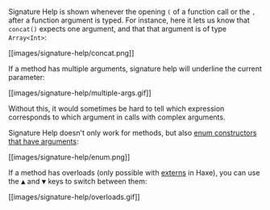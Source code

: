 Signature Help is shown whenever the opening `(` of a function call or the `,` after a function argument is typed. For instance, here it lets us know that `concat()` expects one argument, and that that argument is of type `Array<Int>`:

[[images/signature-help/concat.png]]

If a method has multiple arguments, signature help will underline the current parameter:

[[images/signature-help/multiple-args.gif]]

Without this, it would sometimes be hard to tell which expression corresponds to which argument in calls with complex arguments.

Signature Help doesn't only work for methods, but also [enum constructors that have arguments](https://haxe.org/manual/types-enum-constructor.html):

[[images/signature-help/enum.png]]

If a method has overloads (only possible with [externs](https://haxe.org/manual/lf-externs.html) in Haxe), you can use the <kbd>▲</kbd> and <kbd>▼</kbd> keys to switch between them:

[[images/signature-help/overloads.gif]]